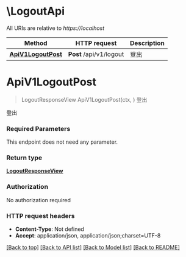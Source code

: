 # \LogoutApi

All URIs are relative to *https://localhost*

Method | HTTP request | Description
------------- | ------------- | -------------
[**ApiV1LogoutPost**](LogoutApi.md#ApiV1LogoutPost) | **Post** /api/v1/logout | 登出


# **ApiV1LogoutPost**
> LogoutResponseView ApiV1LogoutPost(ctx, )
登出

登出

### Required Parameters
This endpoint does not need any parameter.

### Return type

[**LogoutResponseView**](LogoutResponseView.md)

### Authorization

No authorization required

### HTTP request headers

 - **Content-Type**: Not defined
 - **Accept**: application/json, application/json;charset=UTF-8

[[Back to top]](#) [[Back to API list]](../README.md#documentation-for-api-endpoints) [[Back to Model list]](../README.md#documentation-for-models) [[Back to README]](../README.md)

